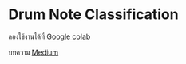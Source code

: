 # Drum Note Classification
ลองใช้งานได้ที่   [Google colab](https://colab.research.google.com/drive/1235mfbUuHfb2QKcjVl86LH1H_1M9c_ly?usp=sharing)

บทความ        [Medium](https://medium.com/@kodthepnaja/drum-notes-classification-bcd13e34b90f)
